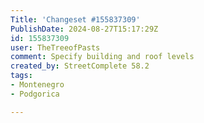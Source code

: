 ```yaml
---
Title: 'Changeset #155837309'
PublishDate: 2024-08-27T15:17:29Z
id: 155837309
user: TheTreeofPasts
comment: Specify building and roof levels
created_by: StreetComplete 58.2
tags:
- Montenegro
- Podgorica

---
```

